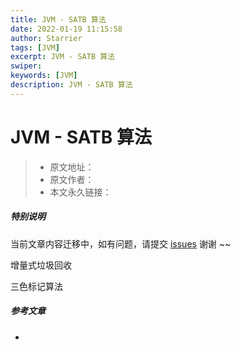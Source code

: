 ```yaml
---
title: JVM - SATB 算法
date: 2022-01-19 11:15:58
author: Starrier
tags: [JVM]
excerpt: JVM - SATB 算法
swiper:
keywords: [JVM]
description: JVM - SATB 算法
---
```


# JVM - SATB 算法

> * 原文地址：[]()
> * 原文作者：[]()
> * 本文永久链接：[]()

##### **特别说明**

当前文章内容迁移中，如有问题，请提交 [issues](https://github.com/Starrier/starrier.github.io/issues) 谢谢 ~~

增量式垃圾回收

三色标记算法

##### 参考文章

- []()

